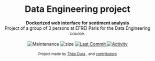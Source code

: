 <h1 align="center">Data Engineering project</h1>

<div align="center">
   <strong> Dockerized web interface for sentiment analysis </strong>
</div>
<div align="center">
  Project of a group of 3 persons at EFREI Paris for the Data Engineering course.
</div>

<br />

<div align="center">
  <!-- Maintenance -->
    <img src="https://img.shields.io/maintenance/yes/2021?style=for-the-badge"
      alt="Maintenance" />
  <!-- Size -->
    <img src="https://img.shields.io/github/repo-size/Duramann/Data_engineering_project?style=for-the-badge"
      alt="size" />
  <!-- Last Commit -->
  <a href="https://github.com/EFR-AI/AIBSIF/commit/main">
    <img src="https://img.shields.io/github/last-commit/Duramann/Data_engineering_project?style=for-the-badge"
      alt="Last Commit" />
  </a>
  <!-- Activity -->
  <a href="https://github.com/EFR-AI/AIBSIF/graphs/commit-activity">
    <img src="https://img.shields.io/github/commit-activity/w/Duramann/Data_engineering_project?style=for-the-badge"
      alt="Activity" />
  </a>
  <!-- PR -->
  <!--  <img src="https://img.shields.io/github/status/contexts/pulls/Duramann/Data_engineering_project/0?style=for-the-badge"-->
  <!--    alt="pulls" />-->
</div>

<br />

<div align="center">
  <sub>Project made by
  <a href="https://github.com/Duramann">Théo Dura</a> , and
  <a href="https://github.com/EFR-AI/AIBSIF/graphs/contributors">
    contributors
  </a>
</div>
